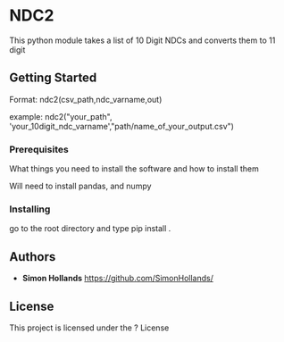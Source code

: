 # NDC2

This python module takes a list of 10 Digit NDCs and converts them to 11 digit

## Getting Started

Format:
ndc2(csv_path,ndc_varname,out)

example:
ndc2("your_path", 'your_10digit_ndc_varname',"path/name_of_your_output.csv")


### Prerequisites

What things you need to install the software and how to install them

Will need to install pandas, and numpy

### Installing

go to the root directory and type pip install .

## Authors

* **Simon Hollands** https://github.com/SimonHollands/

## License

This project is licensed under the ? License 



